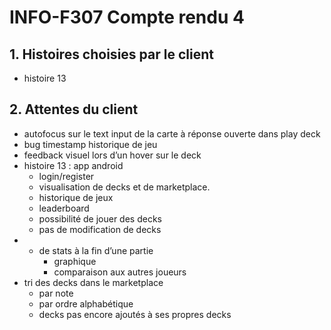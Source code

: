 # INFO-F307 Compte rendu 4

## 1. Histoires choisies par le client
- histoire 13

## 2. Attentes du client

- autofocus sur le text input de la carte à réponse ouverte dans play deck
- bug timestamp historique de jeu
- feedback visuel lors d’un hover sur le deck
- histoire 13 : app android
    - login/register
    - visualisation de decks et de marketplace.
    - historique de jeux
    - leaderboard
    - possibilité de jouer des decks
    - pas de modification de decks
- + de stats à la fin d’une partie
    - graphique
    - comparaison aux autres joueurs
- tri des decks dans le marketplace
    - par note
    - par ordre alphabétique
    - decks pas encore ajoutés à ses propres decks
